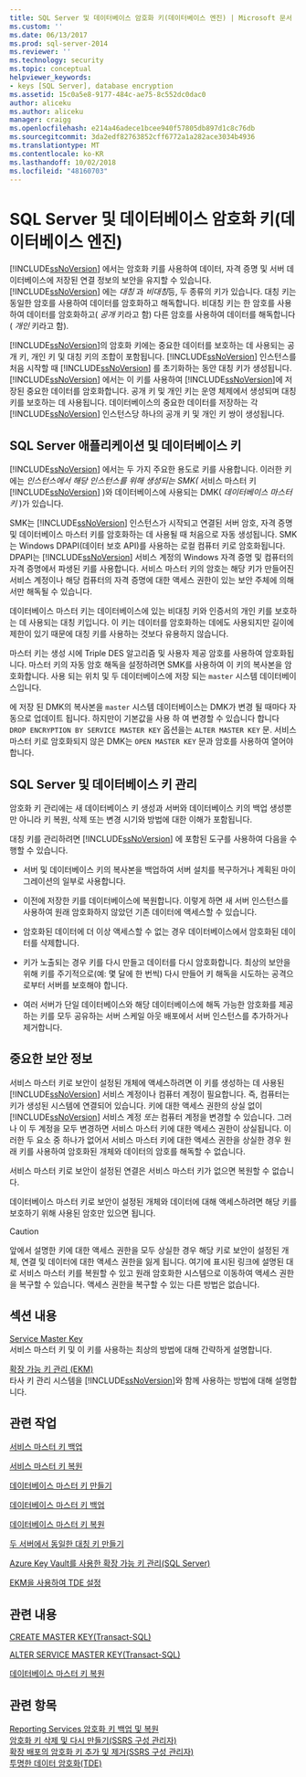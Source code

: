 ```yaml
---
title: SQL Server 및 데이터베이스 암호화 키(데이터베이스 엔진) | Microsoft 문서
ms.custom: ''
ms.date: 06/13/2017
ms.prod: sql-server-2014
ms.reviewer: ''
ms.technology: security
ms.topic: conceptual
helpviewer_keywords:
- keys [SQL Server], database encryption
ms.assetid: 15c0a5e8-9177-484c-ae75-8c552dc0dac0
author: aliceku
ms.author: aliceku
manager: craigg
ms.openlocfilehash: e214a46adece1bcee940f57805db897d1c8c76db
ms.sourcegitcommit: 3da2edf82763852cff6772a1a282ace3034b4936
ms.translationtype: MT
ms.contentlocale: ko-KR
ms.lasthandoff: 10/02/2018
ms.locfileid: "48160703"
---
```

# <a name="sql-server-and-database-encryption-keys-database-engine"></a>SQL Server 및 데이터베이스 암호화 키(데이터베이스 엔진)
  [!INCLUDE[ssNoVersion](../../../includes/ssnoversion-md.md)] 에서는 암호화 키를 사용하여 데이터, 자격 증명 및 서버 데이터베이스에 저장된 연결 정보의 보안을 유지할 수 있습니다. [!INCLUDE[ssNoVersion](../../../includes/ssnoversion-md.md)] 에는 *대칭* 과 *비대칭*등, 두 종류의 키가 있습니다. 대칭 키는 동일한 암호를 사용하여 데이터를 암호화하고 해독합니다. 비대칭 키는 한 암호를 사용하여 데이터를 암호화하고( *공개* 키라고 함) 다른 암호를 사용하여 데이터를 해독합니다( *개인* 키라고 함).  
  
 [!INCLUDE[ssNoVersion](../../../includes/ssnoversion-md.md)]의 암호화 키에는 중요한 데이터를 보호하는 데 사용되는 공개 키, 개인 키 및 대칭 키의 조합이 포함됩니다. [!INCLUDE[ssNoVersion](../../../includes/ssnoversion-md.md)] 인스턴스를 처음 시작할 때 [!INCLUDE[ssNoVersion](../../../includes/ssnoversion-md.md)] 를 초기화하는 동안 대칭 키가 생성됩니다. [!INCLUDE[ssNoVersion](../../../includes/ssnoversion-md.md)] 에서는 이 키를 사용하여 [!INCLUDE[ssNoVersion](../../../includes/ssnoversion-md.md)]에 저장된 중요한 데이터를 암호화합니다. 공개 키 및 개인 키는 운영 체제에서 생성되며 대칭 키를 보호하는 데 사용됩니다. 데이터베이스의 중요한 데이터를 저장하는 각 [!INCLUDE[ssNoVersion](../../../includes/ssnoversion-md.md)] 인스턴스당 하나의 공개 키 및 개인 키 쌍이 생성됩니다.  
  
## <a name="applications-for-sql-server-and-database-keys"></a>SQL Server 애플리케이션 및 데이터베이스 키  
 [!INCLUDE[ssNoVersion](../../../includes/ssnoversion-md.md)] 에서는 두 가지 주요한 용도로 키를 사용합니다. 이러한 키에는 *인스턴스에서 해당 인스턴스를 위해 생성되는 SMK(* 서비스 마스터 키 [!INCLUDE[ssNoVersion](../../../includes/ssnoversion-md.md)] )와 데이터베이스에 사용되는 DMK( *데이터베이스 마스터 키* )가 있습니다.  
  
 SMK는 [!INCLUDE[ssNoVersion](../../../includes/ssnoversion-md.md)] 인스턴스가 시작되고 연결된 서버 암호, 자격 증명 및 데이터베이스 마스터 키를 암호화하는 데 사용될 때 처음으로 자동 생성됩니다. SMK는 Windows DPAPI(데이터 보호 API)를 사용하는 로컬 컴퓨터 키로 암호화됩니다. DPAPI는 [!INCLUDE[ssNoVersion](../../../includes/ssnoversion-md.md)] 서비스 계정의 Windows 자격 증명 및 컴퓨터의 자격 증명에서 파생된 키를 사용합니다. 서비스 마스터 키의 암호는 해당 키가 만들어진 서비스 계정이나 해당 컴퓨터의 자격 증명에 대한 액세스 권한이 있는 보안 주체에 의해서만 해독될 수 있습니다.  
  
 데이터베이스 마스터 키는 데이터베이스에 있는 비대칭 키와 인증서의 개인 키를 보호하는 데 사용되는 대칭 키입니다. 이 키는 데이터를 암호화하는 데에도 사용되지만 길이에 제한이 있기 때문에 대칭 키를 사용하는 것보다 유용하지 않습니다.  
  
 마스터 키는 생성 시에 Triple DES 알고리즘 및 사용자 제공 암호를 사용하여 암호화됩니다. 마스터 키의 자동 암호 해독을 설정하려면 SMK를 사용하여 이 키의 복사본을 암호화합니다. 사용 되는 위치 및 두 데이터베이스에 저장 되는 `master` 시스템 데이터베이스입니다.  
  
 에 저장 된 DMK의 복사본을 `master` 시스템 데이터베이스는 DMK가 변경 될 때마다 자동으로 업데이트 됩니다. 하지만이 기본값을 사용 하 여 변경할 수 있습니다 합니다 `DROP ENCRYPTION BY SERVICE MASTER KEY` 옵션을는 `ALTER MASTER KEY` 문. 서비스 마스터 키로 암호화되지 않은 DMK는 `OPEN MASTER KEY` 문과 암호를 사용하여 열어야 합니다.  
  
## <a name="managing-sql-server-and-database-keys"></a>SQL Server 및 데이터베이스 키 관리  
 암호화 키 관리에는 새 데이터베이스 키 생성과 서버와 데이터베이스 키의 백업 생성뿐만 아니라 키 복원, 삭제 또는 변경 시기와 방법에 대한 이해가 포함됩니다.  
  
 대칭 키를 관리하려면 [!INCLUDE[ssNoVersion](../../../includes/ssnoversion-md.md)] 에 포함된 도구를 사용하여 다음을 수행할 수 있습니다.  
  
-   서버 및 데이터베이스 키의 복사본을 백업하여 서버 설치를 복구하거나 계획된 마이그레이션의 일부로 사용합니다.  
  
-   이전에 저장한 키를 데이터베이스에 복원합니다. 이렇게 하면 새 서버 인스턴스를 사용하여 원래 암호화하지 않았던 기존 데이터에 액세스할 수 있습니다.  
  
-   암호화된 데이터에 더 이상 액세스할 수 없는 경우 데이터베이스에서 암호화된 데이터를 삭제합니다.  
  
-   키가 노출되는 경우 키를 다시 만들고 데이터를 다시 암호화합니다. 최상의 보안을 위해 키를 주기적으로(예: 몇 달에 한 번씩) 다시 만들어 키 해독을 시도하는 공격으로부터 서버를 보호해야 합니다.  
  
-   여러 서버가 단일 데이터베이스와 해당 데이터베이스에 해독 가능한 암호화를 제공하는 키를 모두 공유하는 서버 스케일 아웃 배포에서 서버 인스턴스를 추가하거나 제거합니다.  
  
## <a name="important-security-information"></a>중요한 보안 정보  
 서비스 마스터 키로 보안이 설정된 개체에 액세스하려면 이 키를 생성하는 데 사용된 [!INCLUDE[ssNoVersion](../../../includes/ssnoversion-md.md)] 서비스 계정이나 컴퓨터 계정이 필요합니다. 즉, 컴퓨터는 키가 생성된 시스템에 연결되어 있습니다. 키에 대한 액세스 권한의 상실 없이 [!INCLUDE[ssNoVersion](../../../includes/ssnoversion-md.md)] 서비스 계정 *또는* 컴퓨터 계정을 변경할 수 있습니다. 그러나 이 두 계정을 모두 변경하면 서비스 마스터 키에 대한 액세스 권한이 상실됩니다. 이러한 두 요소 중 하나가 없어서 서비스 마스터 키에 대한 액세스 권한을 상실한 경우 원래 키를 사용하여 암호화된 개체와 데이터의 암호를 해독할 수 없습니다.  
  
 서비스 마스터 키로 보안이 설정된 연결은 서비스 마스터 키가 없으면 복원할 수 없습니다.  
  
 데이터베이스 마스터 키로 보안이 설정된 개체와 데이터에 대해 액세스하려면 해당 키를 보호하기 위해 사용된 암호만 있으면 됩니다.  
  
> [!CAUTION]  
>  앞에서 설명한 키에 대한 액세스 권한을 모두 상실한 경우 해당 키로 보안이 설정된 개체, 연결 및 데이터에 대한 액세스 권한을 잃게 됩니다. 여기에 표시된 링크에 설명된 대로 서비스 마스터 키를 복원할 수 있고 원래 암호화한 시스템으로 이동하여 액세스 권한을 복구할 수 있습니다. 액세스 권한을 복구할 수 있는 다른 방법은 없습니다.  
  
## <a name="in-this-section"></a>섹션 내용  
 [Service Master Key](service-master-key.md)  
 서비스 마스터 키 및 이 키를 사용하는 최상의 방법에 대해 간략하게 설명합니다.  
  
 [확장 가능 키 관리 &#40;EKM&#41;](extensible-key-management-ekm.md)  
 타사 키 관리 시스템을 [!INCLUDE[ssNoVersion](../../../includes/ssnoversion-md.md)]와 함께 사용하는 방법에 대해 설명합니다.  
  
## <a name="related-tasks"></a>관련 작업  
 [서비스 마스터 키 백업](back-up-the-service-master-key.md)  
  
 [서비스 마스터 키 복원](restore-the-service-master-key.md)  
  
 [데이터베이스 마스터 키 만들기](create-a-database-master-key.md)  
  
 [데이터베이스 마스터 키 백업](back-up-a-database-master-key.md)  
  
 [데이터베이스 마스터 키 복원](restore-a-database-master-key.md)  
  
 [두 서버에서 동일한 대칭 키 만들기](create-identical-symmetric-keys-on-two-servers.md)  
  
 [Azure Key Vault를 사용한 확장 가능 키 관리&#40;SQL Server&#41;](extensible-key-management-using-azure-key-vault-sql-server.md)  
  
 [EKM을 사용하여 TDE 설정](enable-tde-on-sql-server-using-ekm.md)  
  
## <a name="related-content"></a>관련 내용  
 [CREATE MASTER KEY&#40;Transact-SQL&#41;](/sql/t-sql/statements/create-master-key-transact-sql)  
  
 [ALTER SERVICE MASTER KEY&#40;Transact-SQL&#41;](/sql/t-sql/statements/alter-service-master-key-transact-sql)  
  
 [데이터베이스 마스터 키 복원](restore-a-database-master-key.md)  
  
## <a name="see-also"></a>관련 항목  
 [Reporting Services 암호화 키 백업 및 복원](../../../reporting-services/install-windows/ssrs-encryption-keys-back-up-and-restore-encryption-keys.md)   
 [암호화 키 삭제 및 다시 만들기&#40;SSRS 구성 관리자&#41;](../../../reporting-services/install-windows/ssrs-encryption-keys-delete-and-re-create-encryption-keys.md)   
 [확장 배포의 암호화 키 추가 및 제거&#40;SSRS 구성 관리자&#41;](../../../reporting-services/install-windows/add-and-remove-encryption-keys-for-scale-out-deployment.md)   
 [투명한 데이터 암호화&#40;TDE&#41;](transparent-data-encryption.md)  
  
  

